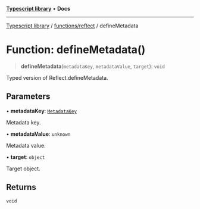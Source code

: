 [**Typescript library**](../../../index.md) • **Docs**

***

[Typescript library](../../../modules.md) / [functions/reflect](../index.md) / defineMetadata

# Function: defineMetadata()

> **defineMetadata**(`metadataKey`, `metadataValue`, `target`): `void`

Typed version of Reflect.defineMetadata.

## Parameters

• **metadataKey**: [`MetadataKey`](../type-aliases/MetadataKey.md)

Metadata key.

• **metadataValue**: `unknown`

Metadata value.

• **target**: `object`

Target object.

## Returns

`void`
